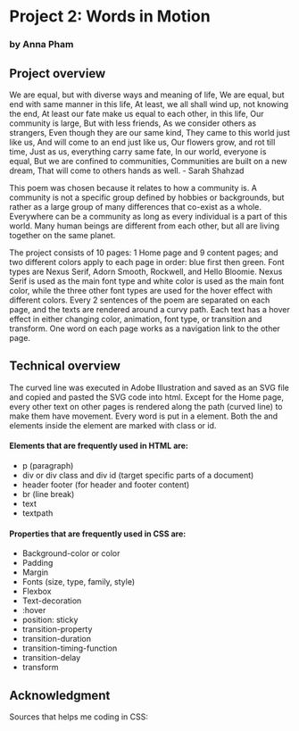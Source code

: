 # Project 2: Words in Motion
### by Anna Pham
## Project overview
We are equal, but with diverse ways and meaning of life,
We are equal, but end with same manner in this life,
At least, we all shall wind up, not knowing the end,
At least our fate make us equal to each other, in this life,
Our community is large,
But with less friends,
As we consider others as strangers,
Even though they are our same kind,
They came to this world just like us,
And will come to an end just like us,
Our flowers grow, and rot till time,
Just as us, everything carry same fate,
In our world, everyone is equal,
But we are confined to communities,
Communities are built on a new dream,
That will come to others hands as well. - Sarah Shahzad


This poem was chosen because it relates to how a community is. A community is not a specific group defined by hobbies or backgrounds, but rather as a large group of many differences that co-exist as a whole. Everywhere can be a community as long as every individual is a part of this world. Many human beings are different from each other, but all are living together on the same planet. 

The project consists of 10 pages: 1 Home page and 9 content pages; and two different colors apply to each page in order: blue first then green. Font types are Nexus Serif, Adorn Smooth, Rockwell, and Hello Bloomie. Nexus Serif is used as the main font type and white color is used as the main font color, while the three other font types are used for the hover effect with different colors. Every 2 sentences of the poem are separated on each page, and the texts are rendered around a curvy path. Each text has a hover effect in either changing color, animation, font type, or transition and transform. One word on each page works as a navigation link to the other page. 

## Technical overview
The curved line was executed in Adobe Illustration and saved as an SVG file and copied and pasted the SVG code into html. Except for the Home page, every other text on other pages is rendered along the path (curved line) to make them have movement. Every word is put in a <textpath> element. Both the <textpath> and <path> elements inside the <text> element are marked with class or id. 
#### Elements that are frequently used in HTML are:
<ul>
<li>p (paragraph)</li>
<li>div or div class and div id (target specific parts of a document)</li>
<li>header footer (for header and footer content)</li>
<li>br (line break)</li>
<li>text</li>
<li>textpath</li>
</ul>

#### Properties that are frequently used in CSS are:
<ul>
<li>Background-color or color</li>
<li>Padding</li>
<li>Margin</li>
<li>Fonts (size, type, family, style)</li>
<li>Flexbox</li>
<li>Text-decoration</li>
<li>:hover</li>
<li>position: sticky</li>
<li>transition-property</li>
<li>transition-duration</li>
<li>transition-timing-function</li>
<li>transition-delay</li>
<li>transform</li>
</ul>

## Acknowledgment
Sources that helps me coding in CSS:
